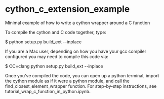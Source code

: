 # cython_c_extension_example
Minimal example of how to write a cython wrapper around a C function

To compile the cython and C code together, type:

$ python setup.py build_ext --inplace

If you are a Mac user, depending on how you have your gcc compiler configured you may need to compile this code via:

$ CC=clang python setup.py build_ext --inplace

Once you've compiled the code, you can open up a python terminal, import the cython module as if it were a python module, and call the find_closest_element_wrapper function. For step-by-step instructions, see tutorial_wrap_c_function_in_python.ipynb.